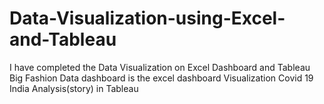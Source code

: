 # Data-Visualization-using-Excel-and-Tableau
I have completed the Data Visualization on Excel Dashboard and Tableau 
Big Fashion Data dashboard is the excel dashboard Visualization 
Covid 19 India Analysis(story) in Tableau


